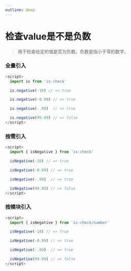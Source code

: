 ```yaml
---
outline: deep
---
```


# 检查value是不是负数

> 用于检查给定的值是否为负数。负数是指小于零的数字。

### 全量引入
```javascript
<script>
  import is from 'is-check'

  is.negative(-10) // => true

  is.negative(-0.99) // => true

  is.negative(-.99)  // => true

  is.negative(99.99) // => false
</script>
````
### 按需引入
```javascript
<script>
  import { isNegative } from 'is-check'

  isNegative(-10) // => true

  isNegative(-0.99) // => true

  isNegative(-.99)  // => true

  isNegative(99.99) // => false
</script>
````
### 按模块引入
```javascript
<script>
  import { isNegative } from 'is-check/number'

  isNegative(-10) // => true

  isNegative(-0.99) // => true

  isNegative(-.99)  // => true

  isNegative(99.99) // => false
</script>
````
